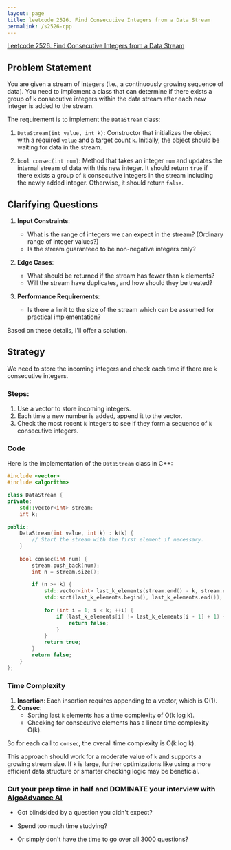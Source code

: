 ```yaml
---
layout: page
title: leetcode 2526. Find Consecutive Integers from a Data Stream
permalink: /s2526-cpp
---
```

[Leetcode 2526. Find Consecutive Integers from a Data Stream](https://algoadvance.github.io/algoadvance/l2526)
## Problem Statement

You are given a stream of integers (i.e., a continuously growing sequence of data). You need to implement a class that can determine if there exists a group of `k` consecutive integers within the data stream after each new integer is added to the stream.

The requirement is to implement the `DataStream` class:

1. `DataStream(int value, int k)`: Constructor that initializes the object with a required `value` and a target count `k`. Initially, the object should be waiting for data in the stream.

2. `bool consec(int num)`: Method that takes an integer `num` and updates the internal stream of data with this new integer. It should return `true` if there exists a group of `k` consecutive integers in the stream including the newly added integer. Otherwise, it should return `false`.

## Clarifying Questions

1. **Input Constraints**:
    - What is the range of integers we can expect in the stream? (Ordinary range of integer values?)
    - Is the stream guaranteed to be non-negative integers only?
    
2. **Edge Cases**:
    - What should be returned if the stream has fewer than `k` elements?
    - Will the stream have duplicates, and how should they be treated?

3. **Performance Requirements**:
    - Is there a limit to the size of the stream which can be assumed for practical implementation?

Based on these details, I'll offer a solution.

## Strategy

We need to store the incoming integers and check each time if there are `k` consecutive integers. 

### Steps:
1. Use a vector to store incoming integers.
2. Each time a new number is added, append it to the vector.
3. Check the most recent `k` integers to see if they form a sequence of `k` consecutive integers.

### Code

Here is the implementation of the `DataStream` class in C++:

```cpp
#include <vector>
#include <algorithm>

class DataStream {
private:
    std::vector<int> stream;
    int k;
    
public:
    DataStream(int value, int k) : k(k) {
        // Start the stream with the first element if necessary.
    }
    
    bool consec(int num) {
        stream.push_back(num);
        int n = stream.size();
        
        if (n >= k) {
            std::vector<int> last_k_elements(stream.end() - k, stream.end());
            std::sort(last_k_elements.begin(), last_k_elements.end());
            
            for (int i = 1; i < k; ++i) {
                if (last_k_elements[i] != last_k_elements[i - 1] + 1) {
                    return false;
                }
            }
            return true;
        }
        return false;
    }
};
```

### Time Complexity

1. **Insertion**: Each insertion requires appending to a vector, which is O(1).
2. **Consec**:
    - Sorting last `k` elements has a time complexity of O(k log k).
    - Checking for consecutive elements has a linear time complexity O(k).

So for each call to `consec`, the overall time complexity is O(k log k).

This approach should work for a moderate value of `k` and supports a growing stream size. If `k` is large, further optimizations like using a more efficient data structure or smarter checking logic may be beneficial.


### Cut your prep time in half and DOMINATE your interview with [AlgoAdvance AI](https://algoAdvance.com)

- Got blindsided by a question you didn't expect?

- Spend too much time studying?

- Or simply don't have the time to go over all 3000 questions?

